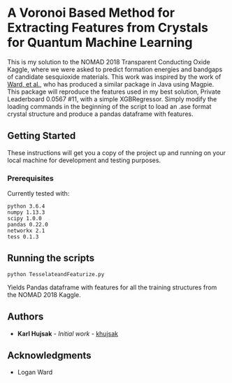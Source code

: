 # A Voronoi Based Method for Extracting Features from Crystals for Quantum Machine Learning

This is my solution to the NOMAD 2018 Transparent Conducting Oxide Kaggle, where we were asked to predict formation energies and bandgaps of candidate sesquioxide materials.  This work was inspired by the work of [Ward, et al.](https://journals.aps.org/prb/abstract/10.1103/PhysRevB.96.024104), who has produced a similar package in Java using Magpie.  This package will reproduce the features used in my best solution, Private Leaderboard 0.0567 #11, with a simple XGBRegressor.  Simply modify the loading commands in the beginning of the script to load an .ase format crystal structure and produce a pandas dataframe with features.

## Getting Started

These instructions will get you a copy of the project up and running on your local machine for development and testing purposes.

### Prerequisites

Currently tested with:

```
python 3.6.4
numpy 1.13.3
scipy 1.0.0
pandas 0.22.0
networkx 2.1
tess 0.1.3
```

## Running the scripts

```
python TesselateandFeaturize.py 
```

Yields Pandas dataframe with features for all the training structures from the NOMAD 2018 Kaggle.

## Authors

* **Karl Hujsak** - *Initial work* - [khujsak](https://github.com/khujsak)


## Acknowledgments

* Logan Ward
